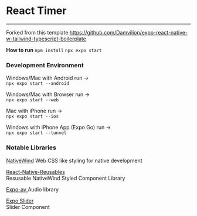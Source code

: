 # React Timer  
****  
Forked from this template 
https://github.com/Damvilion/expo-react-native-w-tailwind-typescript-boilerplate
  
  
  
**How to run**
`npm install`
`npx expo start`

### Development Environment

Windows/Mac with Android run ->  
`npx expo start --android`

Windows/Mac with Browser run ->  
`npx expo start --web`

Mac with iPhone run ->  
`npx expo start --ios`

Windows with iPhone App (Expo Go) run ->  
`npx expo start --tunnel`

### Notable Libraries

[NativeWind](https://www.nativewind.dev/)
Web CSS like styling for native development

[React-Native-Reusables  ](https://github.com/mrzachnugent/react-native-reusables)  
Resusable NativeWind Styled Component Library

[Expo-av  ](https://docs.expo.dev/versions/latest/sdk/audio/)
Audio library

[Expo Slider](https://docs.expo.dev/versions/latest/sdk/slider/)  
Slider Component  
